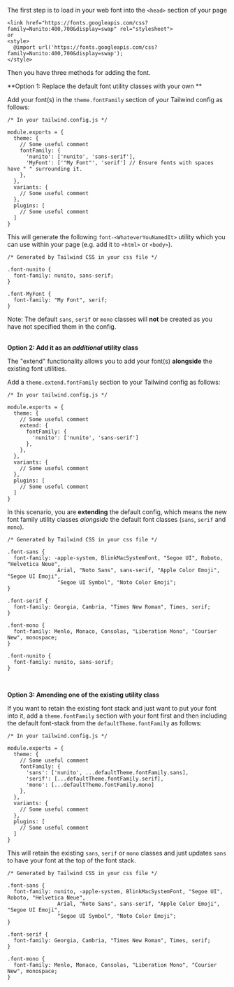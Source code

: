The first step is to load in your web font into the `<head>` section of your page

```
<link href="https://fonts.googleapis.com/css?family=Nunito:400,700&display=swap" rel="stylesheet">
or
<style>
  @import url('https://fonts.googleapis.com/css?family=Nunito:400,700&display=swap');
</style>
```

Then you have three methods for adding the font.

**Option 1: Replace the default font utility classes with your own **

Add your font(s) in the `theme.fontFamily` section of your Tailwind config as follows:

```
/* In your tailwind.config.js */

module.exports = {
  theme: {
    // Some useful comment
	fontFamily: {
      'nunito': ['nunito', 'sans-serif'],
      'MyFont': ['"My Font"', 'serif'] // Ensure fonts with spaces have " " surrounding it.
	},
  },
  variants: {
    // Some useful comment
  },
  plugins: [
    // Some useful comment
  ]
}
```

This will generate the following `font-<WhateverYouNamedIt>` utility which you can use within your page (e.g. add it to `<html>` or `<body>`).

```
/* Generated by Tailwind CSS in your css file */

.font-nunito {
  font-family: nunito, sans-serif;
}

.font-MyFont {
  font-family: "My Font", serif;
}
```

Note: The default `sans`, `serif` or `mono` classes will **not** be created as you have not specified them in the config.<br><br>

**Option 2: Add it as an _additional_ utility class**

The "extend" functionality allows you to add your font(s) **alongside** the existing font utilities.

Add a `theme.extend.fontFamily` section to your Tailwind config as follows:

```
/* In your tailwind.config.js */

module.exports = {
  theme: {
    // Some useful comment
    extend: {
      fontFamily: {
        'nunito': ['nunito', 'sans-serif']
      },
    },
  },
  variants: {
    // Some useful comment
  },
  plugins: [
    // Some useful comment
  ]
}
```

In this scenario, you are **extending** the default config, which means the new font family utility classes _alongside_ the default font classes (`sans`, `serif` and `mono`).

```
/* Generated by Tailwind CSS in your css file */

.font-sans {
  font-family: -apple-system, BlinkMacSystemFont, "Segoe UI", Roboto, "Helvetica Neue",
          		Arial, "Noto Sans", sans-serif, "Apple Color Emoji", "Segoe UI Emoji",
				"Segoe UI Symbol", "Noto Color Emoji";
}

.font-serif {
  font-family: Georgia, Cambria, "Times New Roman", Times, serif;
}

.font-mono {
  font-family: Menlo, Monaco, Consolas, "Liberation Mono", "Courier New", monospace;
}

.font-nunito {
  font-family: nunito, sans-serif;
}
```

<br>

**Option 3: Amending one of the existing utility class**

If you want to retain the existing font stack and just want to put your font into it, add a `theme.fontFamily` section with your font first and then including the default font-stack from the `defaultTheme.fontFamily` as follows:

```
/* In your tailwind.config.js */

module.exports = {
  theme: {
    // Some useful comment
    fontFamily: {
      'sans': ['nunito', ...defaultTheme.fontFamily.sans],
      'serif': [...defaultTheme.fontFamily.serif],
      'mono': [...defaultTheme.fontFamily.mono]
    },
  },
  variants: {
    // Some useful comment
  },
  plugins: [
    // Some useful comment
  ]
}
```

This will retain the existing `sans`, `serif` or `mono` classes and just updates `sans` to have your font at the top of the font stack.

```
/* Generated by Tailwind CSS in your css file */

.font-sans {
  font-family: nunito, -apple-system, BlinkMacSystemFont, "Segoe UI", Roboto, "Helvetica Neue",
          		Arial, "Noto Sans", sans-serif, "Apple Color Emoji", "Segoe UI Emoji",
				"Segoe UI Symbol", "Noto Color Emoji";
}

.font-serif {
  font-family: Georgia, Cambria, "Times New Roman", Times, serif;
}

.font-mono {
  font-family: Menlo, Monaco, Consolas, "Liberation Mono", "Courier New", monospace;
}
```
